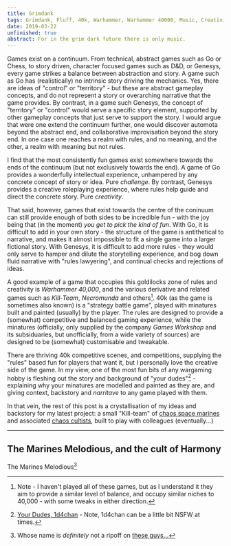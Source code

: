 ```yaml
---
title: Grimdank
tags: Grimdank, Fluff, 40k, Warhammer, Warhammer 40000, Music, Creativity
date: 2019-03-22
unfinished: true
abstract: For in the grim dark future there is only music.
---
```


Games exist on a continuum. From technical, abstract games such as Go or Chess, to story driven, character focused games such as D&D, or Genesys, every game strikes a balance between abstraction and story. A game such as Go has (realistically) no intrinsic story driving the mechanics. Yes, there are ideas of "control" or "territory" - but these are abstract gameplay concepts, and do not represent a story or overarching narrative that the game provides. By contrast, in a game such Genesys, the concept of "territory" or "control" would serve a specific story element, supported by other gameplay concepts that just serve to support the story. I would argue that were one extend the continuum further, one would discover automota beyond the abstract end, and collaborative improvisation beyond the story end. In one case one reaches a realm with rules, and no meaning, and the other, a realm with meaning but not rules.

I find that the most consistently fun games exist somewhere towards the ends of the continuum (but not exclusively towards the end). A game of Go provides a wonderfully intellectual experience, unhampered by any concrete concept of story or idea. Pure *challenge*. By contrast, Genesys provides a creative roleplaying experience, where rules help guide and direct the concrete story. Pure *creativity*.

That said, however, games that exist towards the centre of the coninuum can still provide enough of both sides to be incredible fun - with the joy being that (in the moment) *you get to pick the kind of fun*. With Go, it is difficult to add in your own story - the structure of the game is antithetical to narrative, and makes it almost impossible to fit a single game into a larger fictional story. With Genesys, it is difficult to add more rules - they would only serve to hamper and dilute the storytelling experience, and bog down fluid narrative with "rules lawyering", and continual checks and rejections of ideas.

A good example of a game that occupies this goldilocks zone of rules and creativity is *Warhammer 40,000*, and the various derivative and related games such as *Kill-Team*, *Necromunda* and others[^1]. 40k (as the game is sometimes also known) is a "strategy battle game", played with minatures built and painted (usually) by the player. The rules are designed to provide a (somewhat) competitive and balanced gaming experience, while the minatures (officially, only supplied by the company *Games Workshop* and its subsiduaries, but unofficially, from a wide variety of sources) are designed to be (somewhat) customisable and tweakable.

There are thriving 40k competitive scenes, and competitions, supplying the "rules" based fun for players that want it, but I personally love the creative side of the game. In my view, one of the most fun bits of any wargaming hobby is fleshing out the story and background of "your dudes"[^2] - explaining why your minatures are modelled and painted as they are, and giving context, backstory and *narritave* to any game played with them.

In that vein, the rest of this post is a crystallisation of my ideas and backstory for my latest project: a small "Kill-team" of [chaos space marines](https://warhammer40k.fandom.com/wiki/Chaos_Space_Marine) and associated [chaos cultists](https://warhammer40k.fandom.com/wiki/Chaos_Cult), built to play with colleagues (eventually...)

---

## The Marines Melodious, and the cult of Harmony

The Marines Melodious[^3]


[^1]: Note - I haven't played all of these games, but as I understand it they aim to provide a similar level of balance, and occupy similar niches to 40,000 - with some tweaks in either direction.
[^2]: [Your Dudes, 1d4chan](https://1d4chan.org/wiki/Your_Dudes) - Note, 1d4chan can be a little bit NSFW at times.
[^3]: Whose name is *definitely* not a ripoff on [these guys...](https://warhammer40k.fandom.com/wiki/Marines_Malevolent)